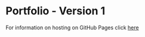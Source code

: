 # Portfolio - Version 1

For information on hosting on GitHub Pages click [here](https://pages.github.com/) 
